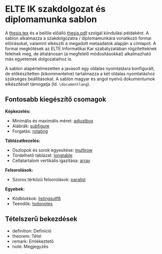 # ELTE IK szakdolgozat és diplomamunka sablon

A [thesis.tex](thesis.tex) és a belőle előálló [thesis.pdf](thesis.pdf) szolgál kiindulási példaként.
A sablon alkalmazza a szakdolgozatra / diplomamunkára vonatkozó formai előírásokat, valamint elkészíti a megadott metaadatok alapján a címlapot.
A formai megkötések az ELTE Informatikai Kar szabályzatában rögzítetteknek felelnek meg, de általánosan (a megfelelő módosításokkal) alkalmazható más egyetemek dolgozataihoz is.

A sablon alapértelmezetten a javasolt egy oldalas nyomtatásra konfigurált, de előkészítetten (kikommentelve) tartalmazza a két oldalas nyomtatáshoz szükséges beállításokat. A sablon magyar és angol nyelvű dokumentumok elkészítését támogatja (ld. `\documentlang`).

## Fontosabb kiegészítő csomagok

**Képkezelés:**
* Minimális és maximális méret: [adjustbox](https://ctan.org/pkg/adjustbox)
* Alábrák: [subfigure](https://ctan.org/pkg/subfigure)
* Forgatás: [rotating](https://ctan.org/pkg/rotating)

**Táblázatkezelés:**
* Oszlopok és sorok egyesítése: [multirow](https://ctan.org/pkg/multirow)
* Tördelhető táblázat: [longtable](https://ctan.org/pkg/longtable)
* Cellatartalom vertikális igazítása: [array](https://ctan.org/pkg/array)

**Felsorolások:**
* Szoros térközű felsorolások: [paralist](https://ctan.org/pkg/paralist)

**Egyebek:**
* Kódblokkok: [listingsutf8](https://ctan.org/pkg/listingsutf8)
* Teendők: [todonotes](https://ctan.org/pkg/todonotes)

## Tételszerű bekezdések

* definition: Definíció
* theorem: Tétel
* remark: Emlékeztető
* note: Megjegyzés
